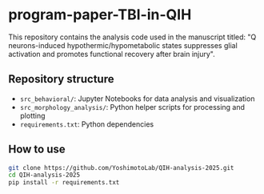 # program-paper-TBI-in-QIH
This repository contains the analysis code used in the manuscript titled:
"Q neurons-induced hypothermic/hypometabolic states suppresses glial activation and promotes functional recovery after brain injury".

## Repository structure

- `src_behavioral/`: Jupyter Notebooks for data analysis and visualization
- `src_morphology_analysis/`: Python helper scripts for processing and plotting
- `requirements.txt`: Python dependencies

## How to use

```bash
git clone https://github.com/YoshimotoLab/QIH-analysis-2025.git
cd QIH-analysis-2025
pip install -r requirements.txt

